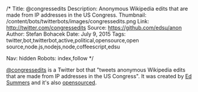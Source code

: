 /*
Title: @congressedits
Description: Anonymous Wikipedia edits that are made from IP addresses in the US Congress.
Thumbnail: /content/bots/twitterbots/images/congressedits.png
Link: http://twitter.com/congressedits
Source: https://github.com/edsu/anon
Author: Stefan Bohacek
Date: July 9, 2015
Tags: twitter,bot,twitterbot,active,political,opensource,open source,node.js,nodejs,node,coffeescript,edsu

Nav: hidden
Robots: index,follow
*/

[@congressedits](https://twitter.com/congressedits) is a Twitter bot that "tweets anonymous Wikipedia edits that are made from IP addresses in the US Congress". It was created by [Ed Summers](https://twitter.com/edsu) and it's also [opensourced](https://github.com/edsu/anon).